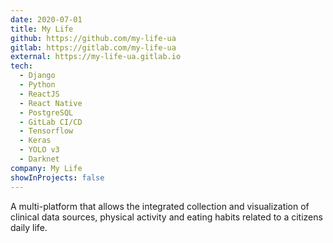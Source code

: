 ```yaml
---
date: 2020-07-01
title: My Life
github: https://github.com/my-life-ua
gitlab: https://gitlab.com/my-life-ua
external: https://my-life-ua.gitlab.io
tech:
  - Django
  - Python
  - ReactJS
  - React Native
  - PostgreSQL
  - GitLab CI/CD
  - Tensorflow
  - Keras
  - YOLO v3
  - Darknet
company: My Life
showInProjects: false
---
```


A multi-platform that allows the integrated collection and visualization of clinical data sources, physical activity and eating habits related to a citizens daily life.
